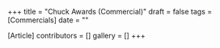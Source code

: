 +++
title = "Chuck Awards (Commercial)"
draft = false
tags = [Commercials]
date = ""

[Article]
contributors = []
gallery = []
+++